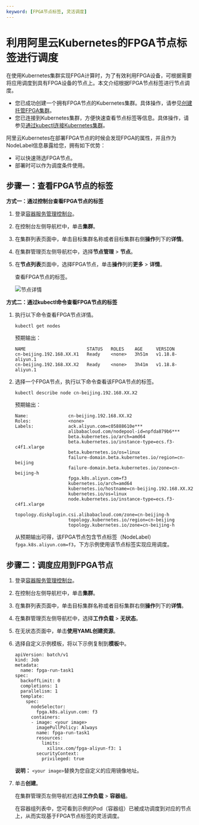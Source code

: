 ```yaml
---
keyword: [FPGA节点标签, 灵活调度]
---
```


# 利用阿里云Kubernetes的FPGA节点标签进行调度

在使用Kubernetes集群实现FPGA计算时，为了有效利用FPGA设备，可根据需要将应用调度到具有FPGA设备的节点上。本文介绍根据FPGA节点标签进行节点调度。

-   您已成功创建一个拥有FPGA节点的Kubernetes集群。具体操作，请参见[创建托管FPGA集群]()。
-   您已连接到Kubernetes集群，方便快速查看节点标签等信息。具体操作，请参见[通过kubectl连接Kubernetes集群](/cn.zh-CN/Kubernetes集群用户指南/集群/连接集群/通过kubectl连接Kubernetes集群.md)。

阿里云Kubernetes在部署FPGA节点的时候会发现FPGA的属性，并且作为NodeLabel信息暴露给您，拥有如下优势：

-   可以快速筛选FPGA节点。
-   部署时可以作为调度条件使用。

## 步骤一：查看FPGA节点的标签

**方式一：通过控制台查看FPGA节点的标签**

1.  登录[容器服务管理控制台](https://cs.console.aliyun.com)。

2.  在控制台左侧导航栏中，单击**集群**。

3.  在集群列表页面中，单击目标集群名称或者目标集群右侧**操作**列下的**详情**。

4.  在集群管理页左侧导航栏中，选择**节点管理** \> **节点**。

5.  在**节点列表**页面中，选择FPGA节点，单击**操作**列的**更多** \> **详情**。

    查看FPGA节点的标签。

    ![节点详情](https://static-aliyun-doc.oss-accelerate.aliyuncs.com/assets/img/zh-CN/4598249161/p21059.png)


**方式二：通过kubectl命令查看FPGA节点的标签**

1.  执行以下命令查看FPGA节点详情。

    ```
    kubectl get nodes
    ```

    预期输出：

    ```
    NAME                       STATUS   ROLES    AGE     VERSION
    cn-beijing.192.168.XX.X1   Ready    <none>   3h51m   v1.18.8-aliyun.1
    cn-beijing.192.168.XX.X2   Ready    <none>   3h41m   v1.18.8-aliyun.1             
    ```

2.  选择一个FPGA节点，执行以下命令查看该FPGA节点的标签。

    ```
    kubectl describe node cn-beijing.192.168.XX.X2
    ```

    预期输出：

    ```
    Name:               cn-beijing.192.168.XX.X2
    Roles:              <none>
    Labels:             ack.aliyun.com=c05888610e***
                        alibabacloud.com/nodepool-id=npfda879b6***
                        beta.kubernetes.io/arch=amd64
                        beta.kubernetes.io/instance-type=ecs.f3-c4f1.xlarge
                        beta.kubernetes.io/os=linux
                        failure-domain.beta.kubernetes.io/region=cn-beijing
                        failure-domain.beta.kubernetes.io/zone=cn-beijing-h
                        fpga.k8s.aliyun.com=f3
                        kubernetes.io/arch=amd64
                        kubernetes.io/hostname=cn-beijing.192.168.XX.X2
                        kubernetes.io/os=linux
                        node.kubernetes.io/instance-type=ecs.f3-c4f1.xlarge
                        topology.diskplugin.csi.alibabacloud.com/zone=cn-beijing-h
                        topology.kubernetes.io/region=cn-beijing
                        topology.kubernetes.io/zone=cn-beijing-h
    ```

    从预期输出可得，该FPGA节点包含节点标签（NodeLabel）`fpga.k8s.aliyun.com=f3`，下方示例使用该节点标签实现应用调度。


## 步骤二：调度应用到FPGA节点

1.  登录[容器服务管理控制台](https://cs.console.aliyun.com)。

2.  在控制台左侧导航栏中，单击**集群**。

3.  在集群列表页面中，单击目标集群名称或者目标集群右侧**操作**列下的**详情**。

4.  在集群管理页左侧导航栏中，选择**工作负载** \> **无状态**。

5.  在无状态页面中，单击**使用YAML创建资源**。

6.  选择自定义示例模板，将以下示例复制到**模板**中。

    ```
    apiVersion: batch/v1
    kind: Job
    metadata:
      name: fpga-run-task1
    spec:
      backoffLimit: 0
      completions: 1
      parallelism: 1
      template:
        spec:
          nodeSelector:
            fpga.k8s.aliyun.com: f3
          containers:
          - image: <your image>
            imagePullPolicy: Always
            name: fpga-run-task1
            resources:
              limits:
                xilinx.com/fpga-aliyun-f3: 1
            securityContext:
              privileged: true
    ```

    **说明：** `<your image>`替换为您自定义的应用镜像地址。

7.  单击**创建**。

    在集群管理页左侧导航栏选择**工作负载** \> **容器组**。

    在容器组列表中，您可看到示例的Pod（容器组）已被成功调度到对应的节点上，从而实现基于FPGA节点标签的灵活调度。


